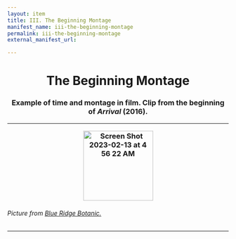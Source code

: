 ```yaml
---
layout: item
title: III. The Beginning Montage
manifest_name: iii-the-beginning-montage
permalink: iii-the-beginning-montage
external_manifest_url: 

---
```

<!-- Add an essay or interpretive material below this line,
using HTML or markdown.  Do not modify this file above this line -->
<h1><center>The Beginning Montage</center>
<h3><center>Example of time and montage in film. Clip from the beginning of <i>Arrival</i> (2016).</center>
<hr>
<p style="text-align:center;"><img width="159" alt="Screen Shot 2023-02-13 at 4 56 22 AM" src="https://user-images.githubusercontent.com/122332459/218439917-496b31c8-ffd7-413b-b6a7-d762c2f4fadc.png"></p>
<h6> Picture from <a href="https://www.blueridgebotanic.com/blog/florilegium">Blue Ridge Botanic.</a></h6>
<hr>
<br>
